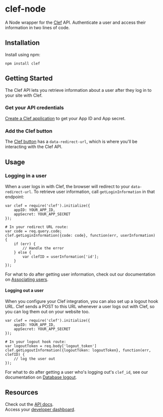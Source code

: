 # clef-node

A Node wrapper for the [Clef](https://getclef.com/) API. Authenticate a user and access their information in two lines of code. 

## Installation

Install using npm:        

 ```
 npm install clef
 ```

## Getting Started

The Clef API lets you retrieve information about a user after they log in to your site with Clef. 

### Get your API credentials

[Create a Clef application](http://docs.getclef.com/v1.0/docs/creating-a-clef-application) to get your App ID and App secret.

### Add the Clef button

The [Clef button](http://docs.getclef.com/v1.0/docs/adding-the-clef-button) has a `data-redirect-url`, which is where you'll be interacting with the Clef API.

## Usage

### Logging in a user

When a user logs in with Clef, the browser will redirect to your `data-redirect-url`. To retrieve user information, call `getLoginInformation` in that endpoint: 

``` 
var clef = require('clef').initialize({
    appID: YOUR_APP_ID,
    appSecret: YOUR_APP_SECRET
});

# In your redirect URL route: 
var code = req.query.code;
clef.getLoginInformation({code: code}, function(err, userInformation) {
    if (err) {
        // Handle the error
    } else {
        var clefID = userInformation['id'];
    }
});
```

For what to do after getting user information, check out our documentation on
[Associating users](http://docs.getclef.com/v1.0/docs/persisting-users).

#### Logging out a user

When you configure your Clef integration, you can also set up a logout hook URL. Clef sends a POST to this URL whenever a user logs out with Clef, so you can log them out on your website too.

```
var clef = require('clef').initialize({
    appID: YOUR_APP_ID,
    appSecret: YOUR_APP_SECRET
});

# In your logout hook route:
var logoutToken = req.body['logout_token']
clef.getLogoutInformation({logoutToken: logoutToken}, function(err, clefID) {
    // log the user out
});
```

For what to do after getting a user who's logging out's `clef_id`, see our
documentation on [Database
logout](http://docs.getclef.com/v1.0/docs/database-logout).


## Resources

Check out the [API docs](http://docs.getclef.com/v1.0/docs/).     
Access your [developer dashboard](https://getclef.com/user/login).
